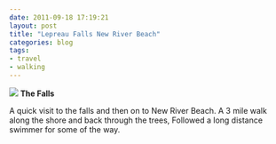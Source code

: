 ```yaml
---
date: 2011-09-18 17:19:21
layout: post
title: "Lepreau Falls New River Beach"
categories: blog 
tags:
- travel
- walking
---
```


![](/images/2011/40d_5197.jpg)
**The Falls**

A quick visit to the falls and then on to New River Beach. A 3 mile walk along the shore and back through the trees, Followed a long distance swimmer for some of the way.

